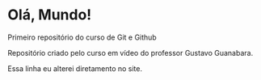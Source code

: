 # Olá, Mundo!
 Primeiro repositório do curso de Git e Github

Repositório criado pelo curso em vídeo do professor Gustavo Guanabara.

Essa linha eu alterei diretamento no site.
